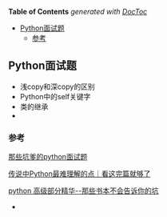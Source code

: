 <!-- START doctoc generated TOC please keep comment here to allow auto update -->
<!-- DON'T EDIT THIS SECTION, INSTEAD RE-RUN doctoc TO UPDATE -->
**Table of Contents**  *generated with [DocToc](https://github.com/thlorenz/doctoc)*

- [Python面试题](#python%E9%9D%A2%E8%AF%95%E9%A2%98)
  - [参考](#%E5%8F%82%E8%80%83)

<!-- END doctoc generated TOC please keep comment here to allow auto update -->

## Python面试题

- 浅copy和深copy的区别
- Python中的self关键字
- 类的继承
- 





### 参考

[那些坑爹的python面试题](https://www.cnblogs.com/clement-jiao/articles/8719323.html)

[传说中Python最难理解的点｜看这完篇就够了](https://blog.csdn.net/sinat_38682860/article/details/84933417)

[python 高级部分精华--那些书本不会告诉你的坑](https://www.cnblogs.com/Frank99/p/9563980.html)

- 